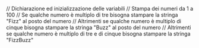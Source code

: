 // Dichiarazione ed inizializzazione delle variabili 
// Stampa dei numeri da 1 a 100 
// Se qualche numero è multiplo di tre bisogna stampare la stringa "Fizz" al posto del numero 
// Altrimenti se qualche numero è multiplo di cinque bisogna stampare la stringa "Buzz" al posto del numero 
// Altrimenti se qualche numero è multiplo di tre e di cinque bisogna stampare la stringa "FizzBuzz" 